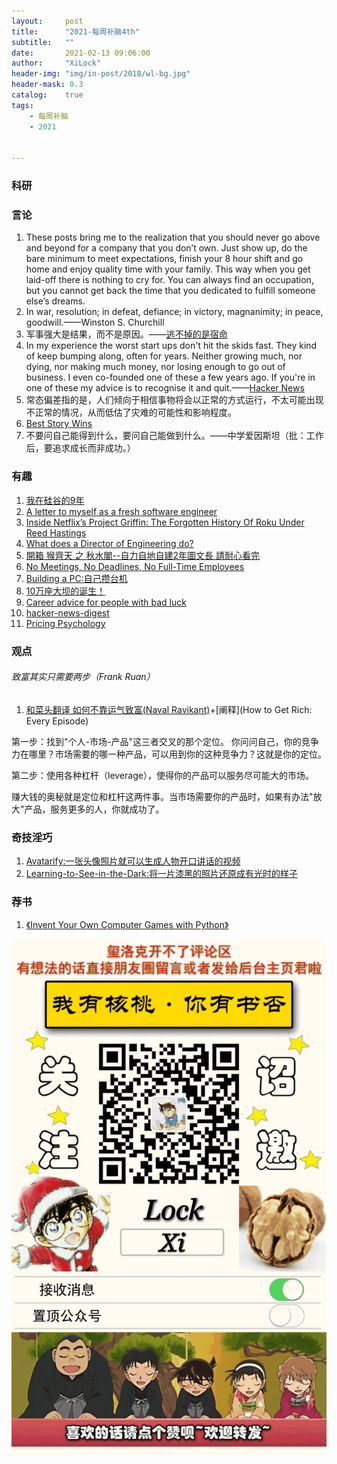 ```yaml
---
layout:     post
title:      "2021-每周补脑4th"
subtitle:   ""
date:       2021-02-13 09:06:00
author:     "XiLock"
header-img: "img/in-post/2018/wl-bg.jpg"
header-mask: 0.3
catalog:    true
tags:
    - 每周补脑
    - 2021


---
```


### 科研

### 言论
1. These posts bring me to the realization that you should never go above and beyond for a company that you don’t own. Just show up, do the bare minimum to meet expectations, finish your 8 hour shift and go home and enjoy quality time with your family. This way when you get laid-off there is nothing to cry for. You can always find an occupation, but you cannot get back the time that you dedicated to fulfill someone else’s dreams.
1. In war, resolution; in defeat, defiance; in victory, magnanimity; in peace, goodwill.——Winston S. Churchill
1. 军事强大是结果，而不是原因。——[逃不掉的是宿命](https://mp.weixin.qq.com/s/qvMwi4-OJff8m-fYwgaRzQ)
1. In my experience the worst start ups don't hit the skids fast. They kind of keep bumping along, often for years. Neither growing much, nor dying, nor making much money, nor losing enough to go out of business. I even co-founded one of these a few years ago. If you're in one of these my advice is to recognise it and quit.——[Hacker News](https://news.ycombinator.com/item?id=22967024)
1. 常态偏差指的是，人们倾向于相信事物将会以正常的方式运行，不太可能出现不正常的情况，从而低估了灾难的可能性和影响程度。
1. [Best Story Wins](https://www.collaborativefund.com/blog/story/)
1. 不要问自己能得到什么，要问自己能做到什么。——中学爱因斯坦（批：工作后，要追求成长而非成功。）

### 有趣
1. [我在硅谷的9年](https://eduardosasso.co/blog/working-in-silicon-valley/)
1. [A letter to myself as a fresh software engineer](https://www.florio.dev/20200328-letter-to-myself/)
1. [Inside Netflix’s Project Griffin: The Forgotten History Of Roku Under Reed Hastings](https://www.fastcompany.com/3004709/inside-netflixs-project-griffin-forgotten-history-roku-under-reed-hastings)
1. [What does a Director of Engineering do?](https://www.hashtagcoder.dev/blog/director-of-engineering)
1. [開箱 猴齊天 之 秋水閣--自力自地自建2年圖文長 請耐心看完](https://www.mobile01.com/topicdetail.php?f=360&t=5855017)
1. [No Meetings, No Deadlines, No Full-Time Employees](https://sahillavingia.com/work)
1. [Building a PC:自己攒台机](https://blog.codinghorror.com/building-a-pc-part-i/)
1. [10万座大坝的诞生！](https://mp.weixin.qq.com/s/cLiEv282p1PXQ93u_NW39w)
1. [Career advice for people with bad luck](https://chiefofstuff.substack.com/p/career-advice-for-people-with-bad)
1. [hacker-news-digest](http://hackernews.betacat.io/)
1. [Pricing Psychology](https://www.nickkolenda.com/psychological-pricing-strategies/)

### 观点
###### 致富其实只需要两步（Frank Ruan）
1. [和菜头翻译 如何不靠运气致富(Naval Ravikant)](https://new.qq.com/omn/20200413/20200413A0U72C00.html)+[阐释](How to Get Rich: Every Episode)

第一步：找到"个人-市场-产品"这三者交叉的那个定位。 你问问自己，你的竞争力在哪里？市场需要的哪一种产品，可以用到你的这种竞争力？这就是你的定位。

第二步：使用各种杠杆（leverage），使得你的产品可以服务尽可能大的市场。

赚大钱的奥秘就是定位和杠杆这两件事。当市场需要你的产品时，如果有办法"放大"产品，服务更多的人，你就成功了。


### 奇技淫巧
1. [Avatarify:一张头像照片就可以生成人物开口讲话的视频](https://github.com/alievk/avatarify)
1. [Learning-to-See-in-the-Dark:将一片漆黑的照片还原成有光时的样子](https://github.com/cchen156)

### 荐书
1. [《Invent Your Own Computer Games with Python》](https://www.dbooks.org/invent-your-own-computer-games-with-python-1503212300/)

![](/img/wc-tail.GIF)
